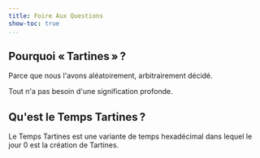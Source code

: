 ```yaml
---
title: Foire Aux Questions
show-toc: true
...
```


Pourquoi « Tartines » ?
-----------------------

Parce que nous l'avons aléatoirement, arbitrairement décidé.

Tout n'a pas besoin d'une signification profonde.

Qu'est le Temps Tartines ?
--------------------------

Le Temps Tartines est une variante de temps hexadécimal dans lequel
le jour 0 est la création de Tartines.

